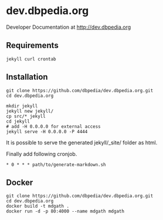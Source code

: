 # dev.dbpedia.org
Developer Documentation at http://dev.dbpedia.org

## Requirements
```
jekyll curl crontab
```
## Installation 
```
git clone https://github.com/dbpedia/dev.dbpedia.org.git
cd dev.dbpedia.org

mkdir jekyll
jekyll new jekyll/
cp src/* jekyll
cd jekyll 
# add -H 0.0.0.0 for external access 
jekyll serve -H 0.0.0.0 -P 4444
```

It is possible to serve the generated jekyll/_site/ folder as html.

Finally add following cronjob.
```
* 0 * * * path/to/generate-markdown.sh
```

## Docker
```
git clone https://github.com/dbpedia/dev.dbpedia.org.git
cd dev.dbpedia.org
docker build -t mdgath .
docker run -d -p 80:4000 --name mdgath mdgath
```

